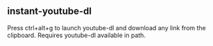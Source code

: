 ## instant-youtube-dl

Press ctrl+alt+g to launch youtube-dl and download any link from the clipboard. Requires youtube-dl available in path.
